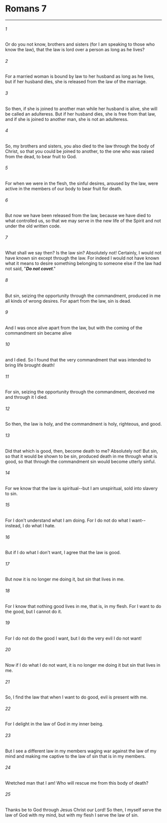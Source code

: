 # Romans 7
***



###### 1 
Or do you not know, brothers and sisters (for I am speaking to those who know the law), that the law is lord over a person as long as he lives? 

###### 2 
For a married woman is bound by law to her husband as long as he lives, but if her husband dies, she is released from the law of the marriage. 

###### 3 
So then, if she is joined to another man while her husband is alive, she will be called an adulteress. But if her husband dies, she is free from that law, and if she is joined to another man, she is not an adulteress. 

###### 4 
So, my brothers and sisters, you also died to the law through the body of Christ, so that you could be joined to another, to the one who was raised from the dead, to bear fruit to God. 

###### 5 
For when we were in the flesh, the sinful desires, aroused by the law, were active in the members of our body to bear fruit for death. 

###### 6 
But now we have been released from the law, because we have died to what controlled us, so that we may serve in the new life of the Spirit and not under the old written code. 

###### 7 
What shall we say then? Is the law sin? Absolutely not! Certainly, I would not have known sin except through the law. For indeed I would not have known what it means to desire something belonging to someone else if the law had not said, "**_Do not covet_**." 

###### 8 
But sin, seizing the opportunity through the commandment, produced in me all kinds of wrong desires. For apart from the law, sin is dead. 

###### 9 
And I was once alive apart from the law, but with the coming of the commandment sin became alive 

###### 10 
and I died. So I found that the very commandment that was intended to bring life brought death! 

###### 11 
For sin, seizing the opportunity through the commandment, deceived me and through it I died. 

###### 12 
So then, the law is holy, and the commandment is holy, righteous, and good. 

###### 13 
Did that which is good, then, become death to me? Absolutely not! But sin, so that it would be shown to be sin, produced death in me through what is good, so that through the commandment sin would become utterly sinful. 

###### 14 
For we know that the law is spiritual--but I am unspiritual, sold into slavery to sin. 

###### 15 
For I don't understand what I am doing. For I do not do what I want--instead, I do what I hate. 

###### 16 
But if I do what I don't want, I agree that the law is good. 

###### 17 
But now it is no longer me doing it, but sin that lives in me. 

###### 18 
For I know that nothing good lives in me, that is, in my flesh. For I want to do the good, but I cannot do it. 

###### 19 
For I do not do the good I want, but I do the very evil I do not want! 

###### 20 
Now if I do what I do not want, it is no longer me doing it but sin that lives in me. 

###### 21 
So, I find the law that when I want to do good, evil is present with me. 

###### 22 
For I delight in the law of God in my inner being. 

###### 23 
But I see a different law in my members waging war against the law of my mind and making me captive to the law of sin that is in my members. 

###### 24 
Wretched man that I am! Who will rescue me from this body of death? 

###### 25 
Thanks be to God through Jesus Christ our Lord! So then, I myself serve the law of God with my mind, but with my flesh I serve the law of sin.
